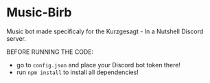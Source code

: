# Music-Birb
Music bot made specificaly for the Kurzgesagt - In a Nutshell Discord server.

BEFORE RUNNING THE CODE: 
- go to `config.json` and place your Discord bot token there!
- run `npm install` to install all dependencies!

